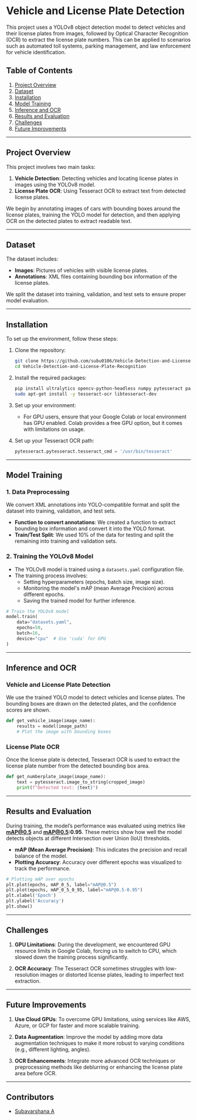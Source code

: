 # **Vehicle and License Plate Detection**

This project uses a YOLOv8 object detection model to detect vehicles and their license plates from images, followed by Optical Character Recognition (OCR) to extract the license plate numbers. This can be applied to scenarios such as automated toll systems, parking management, and law enforcement for vehicle identification.

## **Table of Contents**
1. [Project Overview](#project-overview)
2. [Dataset](#dataset)
3. [Installation](#installation)
4. [Model Training](#model-training)
5. [Inference and OCR](#inference-and-ocr)
6. [Results and Evaluation](#results-and-evaluation)
7. [Challenges](#challenges)
8. [Future Improvements](#future-improvements)

---

## **Project Overview**

This project involves two main tasks:
1. **Vehicle Detection**: Detecting vehicles and locating license plates in images using the YOLOv8 model.
2. **License Plate OCR**: Using Tesseract OCR to extract text from detected license plates.

We begin by annotating images of cars with bounding boxes around the license plates, training the YOLO model for detection, and then applying OCR on the detected plates to extract readable text.

---

## **Dataset**

The dataset includes:
- **Images**: Pictures of vehicles with visible license plates.
- **Annotations**: XML files containing bounding box information of the license plates.

We split the dataset into training, validation, and test sets to ensure proper model evaluation.

---

## **Installation**

To set up the environment, follow these steps:

1. Clone the repository:
   ```bash
   git clone https://github.com/subu0106/Vehicle-Detection-and-License-Plate-Recognition.git
   cd Vehicle-Detection-and-License-Plate-Recognition
   ```

2. Install the required packages:
   ```bash
   pip install ultralytics opencv-python-headless numpy pytesseract pandas matplotlib scikit-learn wandb
   sudo apt-get install -y tesseract-ocr libtesseract-dev
   ```

3. Set up your environment:
   - For GPU users, ensure that your Google Colab or local environment has GPU enabled. Colab provides a free GPU option, but it comes with limitations on usage.
   
4. Set up your Tesseract OCR path:
   ```python
   pytesseract.pytesseract.tesseract_cmd = '/usr/bin/tesseract'
   ```

---

## **Model Training**

### **1. Data Preprocessing**

We convert XML annotations into YOLO-compatible format and split the dataset into training, validation, and test sets.

- **Function to convert annotations**: We created a function to extract bounding box information and convert it into the YOLO format.
- **Train/Test Split**: We used 10% of the data for testing and split the remaining into training and validation sets.

### **2. Training the YOLOv8 Model**

- The YOLOv8 model is trained using a `datasets.yaml` configuration file.
- The training process involves:
  - Setting hyperparameters (epochs, batch size, image size).
  - Monitoring the model's mAP (mean Average Precision) across different epochs.
  - Saving the trained model for further inference.

```python
# Train the YOLOv8 model
model.train(
    data="datasets.yaml",
    epochs=50,
    batch=16,
    device="cpu"  # Use 'cuda' for GPU
)
```

---

## **Inference and OCR**

### **Vehicle and License Plate Detection**

We use the trained YOLO model to detect vehicles and license plates. The bounding boxes are drawn on the detected plates, and the confidence scores are shown.

```python
def get_vehicle_image(image_name):
    results = model(image_path)
    # Plot the image with bounding boxes
```

### **License Plate OCR**

Once the license plate is detected, Tesseract OCR is used to extract the license plate number from the detected bounding box area.

```python
def get_numberplate_image(image_name):
    text = pytesseract.image_to_string(cropped_image)
    print(f"Detected text: {text}")
```

---

## **Results and Evaluation**

During training, the model’s performance was evaluated using metrics like **mAP@0.5** and **mAP@0.5:0.95**. These metrics show how well the model detects objects at different Intersection over Union (IoU) thresholds.

- **mAP (Mean Average Precision)**: This indicates the precision and recall balance of the model.
- **Plotting Accuracy**: Accuracy over different epochs was visualized to track the performance.

```python
# Plotting mAP over epochs
plt.plot(epochs, mAP_0_5, label="mAP@0.5")
plt.plot(epochs, mAP_0_5_0_95, label="mAP@0.5-0.95")
plt.xlabel('Epoch')
plt.ylabel('Accuracy')
plt.show()
```

---

## **Challenges**

1. **GPU Limitations**: During the development, we encountered GPU resource limits in Google Colab, forcing us to switch to CPU, which slowed down the training process significantly.
   
2. **OCR Accuracy**: The Tesseract OCR sometimes struggles with low-resolution images or distorted license plates, leading to imperfect text extraction.

---

## **Future Improvements**

1. **Use Cloud GPUs**: To overcome GPU limitations, using services like AWS, Azure, or GCP for faster and more scalable training.
   
2. **Data Augmentation**: Improve the model by adding more data augmentation techniques to make it more robust to varying conditions (e.g., different lighting, angles).
   
3. **OCR Enhancements**: Integrate more advanced OCR techniques or preprocessing methods like deblurring or enhancing the license plate area before OCR.

---

## **Contributors**

- [Subavarshana A](https://github.com/subu0106)

